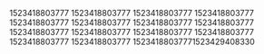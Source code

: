 1523418803777
1523418803777
1523418803777
1523418803777
1523418803777
1523418803777
1523418803777
1523418803777
1523418803777
1523418803777
1523418803777
1523418803777
1523418803777
1523418803777
15234188037771523429408330